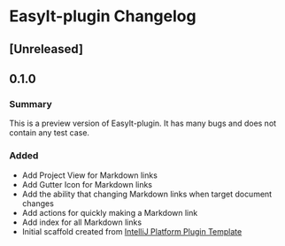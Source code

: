 <!-- Keep a Changelog guide -> https://keepachangelog.com -->

# EasyIt-plugin Changelog

## [Unreleased]

## 0.1.0

### Summary
This is a preview version of EasyIt-plugin. It has many bugs and does not contain any test case.

### Added
- Add Project View for Markdown links 
- Add Gutter Icon for Markdown links
- Add the ability that changing Markdown links when target document changes
- Add actions for quickly making a Markdown link 
- Add index for all Markdown links
- Initial scaffold created
  from [IntelliJ Platform Plugin Template](https://github.com/JetBrains/intellij-platform-plugin-template)
